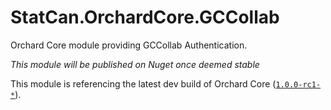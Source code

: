 # StatCan.OrchardCore.GCCollab

Orchard Core module providing GCCollab Authentication.

_This module will be published on Nuget once deemed stable_

This module is referencing the latest dev build of Orchard Core ([`1.0.0-rc1-*`](https://www.myget.org/gallery/orchardcore-preview)).
